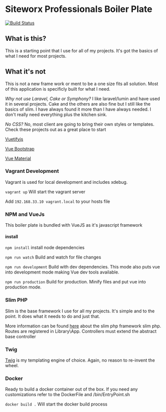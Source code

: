 # Siteworx Professionals Boiler Plate
[![Build Status](https://travis-ci.org/siteworxpro/boiler-plate.svg?branch=master)](https://travis-ci.org/siteworxpro/boiler-plate)

## What is this?

This is a starting point that I use for all of my projects.  It's got the basics of what I need for most projects.

## What it's not

This is not a new frame work or ment to be a one size fits all solution.  Most of this application is specificly built for what I need.

*Why not use Laravel, Cake or Symphony?*
I like laravel/lumin and have used it in several projects.  Cake and the others are also fine but I still like the basics of slim.
I have always found it more than I have always needed.  I don't really need everything plus the kitchen sink. 

*No CSS?*
No, most client are going to bring their own styles or templates.  Check these projects out as a great place to start

[Vuetifyjs](https://vuetifyjs.com/en/)

[Vue Bootstrap](https://bootstrap-vue.js.org/)

[Vue Material](https://vuematerial.io/)

### Vagrant Development
Vagrant is used for local development and includes xdebug.  

```vagrant up``` Will start the vagrant server

Add ```192.168.33.10 vagrant.local``` to your hosts file

### NPM and VueJs

This boiler plate is bundled with VueJS as it's javascript framework

#### install
``npm install`` install node dependencies 

``npm run watch`` Build and watch for file changes

``npm run development`` Build with dev dependencies.  This mode also puts vue into development mode
making Vue dev tools available.

``npm run production`` Build for production. Minify files and put vue into production mode.

### Slim PHP

Slim is the base framework I use for all my projects.  It's simple and to the point.  It does what it needs to do and just that. 

More information can be found [here](http://www.slimframework.com/) about the slim php framework slim php.  Routes are registered in Library\App.  Controllers must extend the 
abstract base controller

### Twig

[Twig](https://twig.symfony.com/) is my templating engine of choice.  Again, no reason to re-invent the wheel. 

### Docker 

Ready to build a docker container out of the box.
If you need any customizations refer to the DockerFile and /bin/EntryPoint.sh

`docker build .` Will start the docker build process

